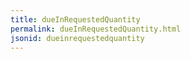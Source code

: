 ```yaml
---
title: dueInRequestedQuantity
permalink: dueInRequestedQuantity.html
jsonid: dueinrequestedquantity
---
```

